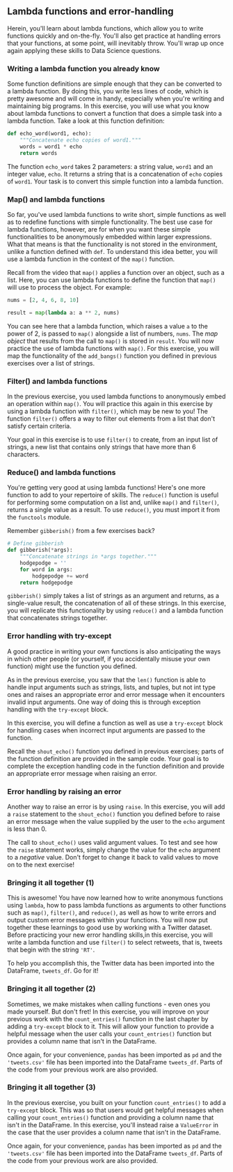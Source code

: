## Lambda functions and error-handling
Herein, you'll learn about lambda functions, which allow you to write functions quickly and on-the-fly. You'll also get practice at handling errors that your functions, at some point, will inevitably throw. You'll wrap up once again applying these skills to Data Science questions.

### Writing a lambda function you already know
Some function definitions are simple enough that they can be converted to a lambda function. By doing this, you write less lines of code, which is pretty awesome and will come in handy, especially when you're writing and maintaining big programs. In this exercise, you will use what you know about lambda functions to convert a function that does a simple task into a lambda function. Take a look at this function definition:

```python
def echo_word(word1, echo):
    """Concatenate echo copies of word1."""
    words = word1 * echo
    return words
```

The function `echo_word` takes 2 parameters: a string value, `word1` and an integer value, `echo`. It returns a string that is a concatenation of `echo` copies of `word1`. Your task is to convert this simple function into a lambda function.

### Map() and lambda functions
So far, you've used lambda functions to write short, simple functions as well as to redefine functions with simple functionality. The best use case for lambda functions, however, are for when you want these simple functionalities to be anonymously embedded within larger expressions. What that means is that the functionality is not stored in the environment, unlike a function defined with `def`. To understand this idea better, you will use a lambda function in the context of the `map()` function.

Recall from the video that `map()` applies a function over an object, such as a list. Here, you can use lambda functions to define the function that `map()` will use to process the object. For example:

```python
nums = [2, 4, 6, 8, 10]

result = map(lambda a: a ** 2, nums)
```

You can see here that a lambda function, which raises a value `a` to the power of 2, is passed to `map()` alongside a list of numbers, `nums`. The *map object* that results from the call to `map()` is stored in `result`. You will now practice the use of lambda functions with `map()`. For this exercise, you will map the functionality of the `add_bangs()` function you defined in previous exercises over a list of strings.

### Filter() and lambda functions
In the previous exercise, you used lambda functions to anonymously embed an operation within `map()`. You will practice this again in this exercise by using a lambda function with `filter()`, which may be new to you! The function `filter()` offers a way to filter out elements from a list that don't satisfy certain criteria.

Your goal in this exercise is to use `filter()` to create, from an input list of strings, a new list that contains only strings that have more than 6 characters.

### Reduce() and lambda functions
You're getting very good at using lambda functions! Here's one more function to add to your repertoire of skills. The `reduce()` function is useful for performing some computation on a list and, unlike `map()` and `filter()`, returns a single value as a result. To use `reduce()`, you must import it from the `functools` module.

Remember `gibberish()` from a few exercises back?

```python
# Define gibberish
def gibberish(*args):
    """Concatenate strings in *args together."""
    hodgepodge = ''
    for word in args:
        hodgepodge += word
    return hodgepodge
```

`gibberish()` simply takes a list of strings as an argument and returns, as a single-value result, the concatenation of all of these strings. In this exercise, you will replicate this functionality by using `reduce()` and a lambda function that concatenates strings together.

### Error handling with try-except
A good practice in writing your own functions is also anticipating the ways in which other people (or yourself, if you accidentally misuse your own function) might use the function you defined.

As in the previous exercise, you saw that the `len()` function is able to handle input arguments such as strings, lists, and tuples, but not int type ones and raises an appropriate error and error message when it encounters invalid input arguments. One way of doing this is through exception handling with the `try-except` block.

In this exercise, you will define a function as well as use a `try-except` block for handling cases when incorrect input arguments are passed to the function.

Recall the `shout_echo()` function you defined in previous exercises; parts of the function definition are provided in the sample code. Your goal is to complete the exception handling code in the function definition and provide an appropriate error message when raising an error.

### Error handling by raising an error
Another way to raise an error is by using `raise`. In this exercise, you will add a `raise` statement to the `shout_echo()` function you defined before to raise an error message when the value supplied by the user to the `echo` argument is less than 0.

The call to `shout_echo()` uses valid argument values. To test and see how the `raise` statement works, simply change the value for the `echo` argument to a *negative* value. Don't forget to change it back to valid values to move on to the next exercise!

### Bringing it all together (1)
This is awesome! You have now learned how to write anonymous functions using `lambda`, how to pass lambda functions as arguments to other functions such as `map()`, `filter()`, and `reduce()`, as well as how to write errors and output custom error messages within your functions. You will now put together these learnings to good use by working with a Twitter dataset. Before practicing your new error handling skills,in this exercise, you will write a lambda function and use `filter()` to select retweets, that is, tweets that begin with the string `'RT'`.

To help you accomplish this, the Twitter data has been imported into the DataFrame, `tweets_df`. Go for it!

### Bringing it all together (2)
Sometimes, we make mistakes when calling functions - even ones you made yourself. But don't fret! In this exercise, you will improve on your previous work with the `count_entries()` function in the last chapter by adding a `try-except` block to it. This will allow your function to provide a helpful message when the user calls your `count_entries()` function but provides a column name that isn't in the DataFrame.

Once again, for your convenience, `pandas` has been imported as `pd` and the `'tweets.csv'` file has been imported into the DataFrame `tweets_df`. Parts of the code from your previous work are also provided.

### Bringing it all together (3)
In the previous exercise, you built on your function `count_entries()` to add a `try-except` block. This was so that users would get helpful messages when calling your `count_entries()` function and providing a column name that isn't in the DataFrame. In this exercise, you'll instead raise a `ValueError` in the case that the user provides a column name that isn't in the DataFrame.

Once again, for your convenience, `pandas` has been imported as `pd` and the `'tweets.csv'` file has been imported into the DataFrame `tweets_df`. Parts of the code from your previous work are also provided.